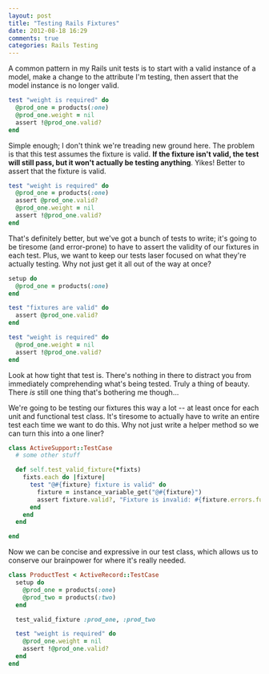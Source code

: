 ```yaml
---
layout: post
title: "Testing Rails Fixtures"
date: 2012-08-18 16:29
comments: true
categories: Rails Testing
---
```


A common pattern in my Rails unit tests is to start with a valid instance of a model, make a change to the attribute I'm testing, then assert that the model instance is no longer valid.

``` ruby
test "weight is required" do
  @prod_one = products(:one)
  @prod_one.weight = nil
  assert !@prod_one.valid?
end
```

Simple enough; I don't think we're treading new ground here. The problem is that this test assumes the fixture is valid. **If the fixture isn't valid, the test will still pass, but it won't actually be testing anything**. Yikes! Better to assert that the fixture is valid.

<!-- more -->

``` ruby
test "weight is required" do
  @prod_one = products(:one)
  assert @prod_one.valid?
  @prod_one.weight = nil
  assert !@prod_one.valid?
end
```

That's definitely better, but we've got a bunch of tests to write; it's going to be tiresome (and error-prone) to have to assert the validity of our fixtures in each test. Plus, we want to keep our tests laser focused on what they're actually testing. Why not just get it all out of the way at once?

``` ruby
setup do
  @prod_one = products(:one)
end

test "fixtures are valid" do
  assert @prod_one.valid?
end

test "weight is required" do
  @prod_one.weight = nil
  assert !@prod_one.valid?
end
```

Look at how tight that test is. There's nothing in there to distract you from immediately comprehending what's being tested. Truly a thing of beauty. There _is_ still one thing that's bothering me though...

We're going to be testing our fixtures this way a lot -- at least once for each unit and functional test class. It's tiresome to actually have to write an entire test each time we want to do this. Why not just write a helper method so we can turn this into a one liner?

``` ruby test/test_helper.rb
class ActiveSupport::TestCase
  # some other stuff

  def self.test_valid_fixture(*fixts)
    fixts.each do |fixture|
      test "@#{fixture} fixture is valid" do
        fixture = instance_variable_get("@#{fixture}")
        assert fixture.valid?, "Fixture is invalid: #{fixture.errors.full_messages.join(', ')}"
      end
    end
  end

end
```

Now we can be concise and expressive in our test class, which allows us to conserve our brainpower for where it's really needed.

``` ruby test/unit/product_test.rb
class ProductTest < ActiveRecord::TestCase
  setup do
    @prod_one = products(:one)
    @prod_two = products(:two)
  end

  test_valid_fixture :prod_one, :prod_two

  test "weight is required" do
    @prod_one.weight = nil
    assert !@prod_one.valid?
  end
end
```
